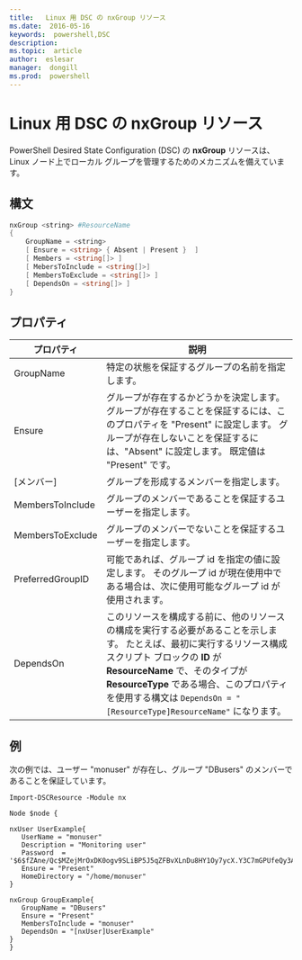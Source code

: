 ```yaml
---
title:   Linux 用 DSC の nxGroup リソース
ms.date:  2016-05-16
keywords:  powershell,DSC
description:  
ms.topic:  article
author:  eslesar
manager:  dongill
ms.prod:  powershell
---
```


# Linux 用 DSC の nxGroup リソース

PowerShell Desired State Configuration (DSC) の **nxGroup** リソースは、Linux ノード上でローカル グループを管理するためのメカニズムを備えています。

## 構文

```powershell
nxGroup <string> #ResourceName
{
    GroupName = <string>
    [ Ensure = <string> { Absent | Present }  ]
    [ Members = <string[]> ]
    [ MebersToInclude = <string[]>]
    [ MembersToExclude = <string[]> ]
    [ DependsOn = <string[]> ]
}

```

## プロパティ

|  プロパティ |  説明 | 
|---|---|
| GroupName| 特定の状態を保証するグループの名前を指定します。| 
| Ensure| グループが存在するかどうかを決定します。 グループが存在することを保証するには、このプロパティを "Present" に設定します。 グループが存在しないことを保証するには、"Absent" に設定します。 既定値は "Present" です。| 
| [メンバー]| グループを形成するメンバーを指定します。| 
| MembersToInclude| グループのメンバーであることを保証するユーザーを指定します。| 
| MembersToExclude| グループのメンバーでないことを保証するユーザーを指定します。| 
| PreferredGroupID| 可能であれば、グループ id を指定の値に設定します。 そのグループ id が現在使用中である場合は、次に使用可能なグループ id が使用されます。| 
| DependsOn | このリソースを構成する前に、他のリソースの構成を実行する必要があることを示します。 たとえば、最初に実行するリソース構成スクリプト ブロックの **ID** が **ResourceName** で、そのタイプが **ResourceType** である場合、このプロパティを使用する構文は `DependsOn = "[ResourceType]ResourceName"` になります。| 

## 例

次の例では、ユーザー "monuser" が存在し、グループ "DBusers" のメンバーであることを保証しています。

```
Import-DSCResource -Module nx 

Node $node {

nxUser UserExample{
   UserName = "monuser"
   Description = "Monitoring user"
   Password  =    '$6$fZAne/Qc$MZejMrOxDK0ogv9SLiBP5J5qZFBvXLnDu8HY1Oy7ycX.Y3C7mGPUfeQy3A82ev3zIabhDQnj2ayeuGn02CqE/0'
   Ensure = "Present"
   HomeDirectory = "/home/monuser"
}
 
nxGroup GroupExample{
   GroupName = "DBusers"
   Ensure = "Present"
   MembersToInclude = "monuser"
   DependsOn = "[nxUser]UserExample"            
}
}
```



<!--HONumber=May16_HO3-->


